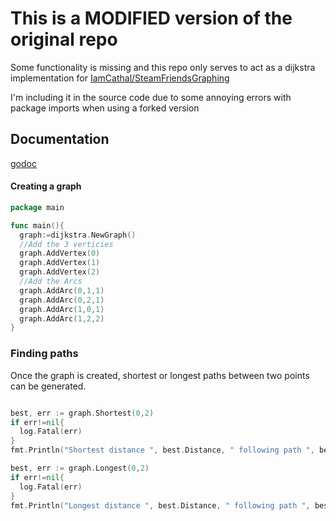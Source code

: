 
# This is a MODIFIED version of the original repo
Some functionality is missing and this repo only serves to act as a dijkstra implementation 
for [IamCathal/SteamFriendsGraphing](https://github.com/IamCathal/steamfriendsgraphing)

I'm including it in the source code due to some annoying errors with package imports when using a forked version

## Documentation
[godoc](https://godoc.org/github.com/RyanCarrier/dijkstra)

#### Creating a graph

```go
package main

func main(){
  graph:=dijkstra.NewGraph()
  //Add the 3 verticies
  graph.AddVertex(0)
  graph.AddVertex(1)
  graph.AddVertex(2)
  //Add the Arcs
  graph.AddArc(0,1,1)
  graph.AddArc(0,2,1)
  graph.AddArc(1,0,1)
  graph.AddArc(1,2,2)
}

```

### Finding paths

Once the graph is created, shortest or longest paths between two points can be generated.
```go

best, err := graph.Shortest(0,2)
if err!=nil{
  log.Fatal(err)
}
fmt.Println("Shortest distance ", best.Distance, " following path ", best.Path)

best, err := graph.Longest(0,2)
if err!=nil{
  log.Fatal(err)
}
fmt.Println("Longest distance ", best.Distance, " following path ", best.Path)

```
